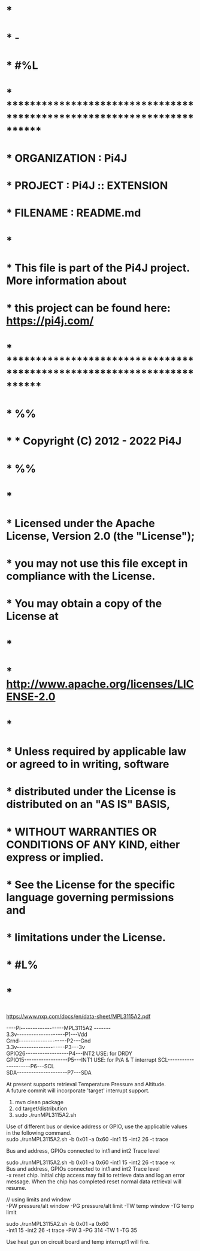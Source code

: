 #
#
#      *
#      * -
#      * #%L
#      * **********************************************************************
#      * ORGANIZATION  :  Pi4J
#      * PROJECT       :  Pi4J :: EXTENSION
#      * FILENAME      : README.md
#      *
#      * This file is part of the Pi4J project. More information about
#      * this project can be found here:  https://pi4j.com/
#      * **********************************************************************
#      * %%
#      *   * Copyright (C) 2012 - 2022 Pi4J
#       * %%
#      *
#      * Licensed under the Apache License, Version 2.0 (the "License");
#      * you may not use this file except in compliance with the License.
#      * You may obtain a copy of the License at
#      *
#      *      http://www.apache.org/licenses/LICENSE-2.0
#      *
#      * Unless required by applicable law or agreed to in writing, software
#      * distributed under the License is distributed on an "AS IS" BASIS,
#      * WITHOUT WARRANTIES OR CONDITIONS OF ANY KIND, either express or implied.
#      * See the License for the specific language governing permissions and
#      * limitations under the License.
#      * #L%
#      *
#
#


https://www.nxp.com/docs/en/data-sheet/MPL3115A2.pdf         



----Pi------------------MPL3115A2 -------      
3.3v--------------------P1---Vdd   
Grnd--------------------P2---Gnd   
3.3v--------------------P3---3v   
GPIO26------------------P4---INT2  USE: for DRDY  
GPIO15------------------P5---INT1  USE: for P/A & T interrupt
SCL---------------------P6---SCL    
SDA---------------------P7---SDA  


At present supports retrieval Temperature Pressure and Altitude.     
A future commit will incorporate 'target' interrupt support.        




1. mvn clean package      
2. cd target/distribution      
3. sudo ./runMPL3115A2.sh   

Use of different bus or device address or GPIO, use the applicable values      
in the following command.      
sudo ./runMPL3115A2.sh -b 0x01 -a 0x60   -int1 15   -int2 26   -t trace         

Bus and address, GPIOs connected to int1 and int2    Trace level    


sudo ./runMPL3115A2.sh -b 0x01 -a 0x60   -int1 15   -int2 26   -t trace  -x     
Bus and address, GPIOs connected to int1 and int2  Trace level    
-x reset chip.   Initial chip access may fail to retrieve data and log an error 
message. When the chip has completed reset normal data retrieval will resume.       


// using limits and window   
  -PW pressure/alt window -PG pressure/alt limit   -TW temp window -TG temp limit   

sudo ./runMPL3115A2.sh -b 0x01 -a 0x60    
            -int1 15   -int2 26   -t trace     -PW 3 -PG 314 -TW 1 -TG 35   

Use heat gun on circuit board and temp interrupt1 will fire.   





